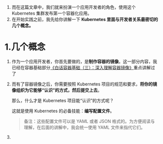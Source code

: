 1. 而在这篇文章中，我们就来扮演一个应用开发者的角色，使用这个 Kubernetes 集群发布第一个容器化应用。
2. 在开始实践之前，我先给你讲解一下 **Kubernetes 里面与开发者关系最密切的几个概念。**



# 1.几个概念

1. 作为一个应用开发者，你首先要做的，是**制作容器的镜像**。这一部分内容，我已经在容器基础部分[《白话容器基础（三）：深入理解容器镜像》](https://time.geekbang.org/column/article/17921)重点讲解过了

2. 而有了容器镜像之后，你需要按照 Kubernetes 项目的规范和要求，**将你的镜像组织为它能够“认识”的方式，然后提交上去**。

   那么，什么才是 Kubernetes 项目能“认识”的方式呢？

   这就是使用 Kubernetes 的必备技能：**编写配置文件**。

   > 备注：这些配置文件可以是 YAML 或者 JSON 格式的。为方便阅读与理解，在后面的讲解中，我会统一使用 YAML 文件来指代它们。

3. 
